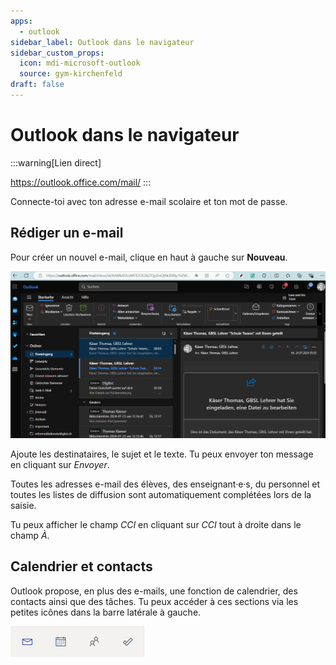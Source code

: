 ```yaml
---
apps:
  - outlook
sidebar_label: Outlook dans le navigateur
sidebar_custom_props:
  icon: mdi-microsoft-outlook
  source: gym-kirchenfeld
draft: false
---
```


# Outlook dans le navigateur

:::warning[Lien direct]

https://outlook.office.com/mail/
:::

Connecte-toi avec ton adresse e-mail scolaire et ton mot de passe.

## Rédiger un e-mail

Pour créer un nouvel e-mail, clique en haut à gauche sur **Nouveau**.

![Rédiger un e-mail](./outlook-online.png)

Ajoute les destinataires, le sujet et le texte. Tu peux envoyer ton message en cliquant sur _Envoyer_.

Toutes les adresses e-mail des élèves, des enseignant·e·s, du personnel et toutes les listes de diffusion sont automatiquement complétées lors de la saisie.

Tu peux afficher le champ _CCI_ en cliquant sur _CCI_ tout à droite dans le champ _À_.

## Calendrier et contacts

Outlook propose, en plus des e-mails, une fonction de calendrier, des contacts ainsi que des tâches. Tu peux accéder à ces sections via les petites icônes dans la barre latérale à gauche.

![Liens vers e-mails, calendrier, contacts et tâches](./outlook-web-abook-cal-todo.png)
